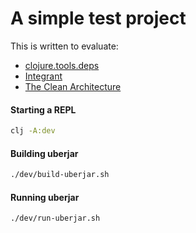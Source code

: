 # A simple test project

  This is written to evaluate:
 - [clojure.tools.deps](https://github.com/clojure/tools.deps.alpha)
 - [Integrant](https://github.com/weavejester/integrant)
 - [The Clean Architecture](https://blog.cleancoder.com/uncle-bob/2012/08/13/the-clean-architecture.html)

#### Starting a REPL
```bash
clj -A:dev
```

#### Building uberjar
```bash
./dev/build-uberjar.sh

```

#### Running uberjar

```bash
./dev/run-uberjar.sh

```
